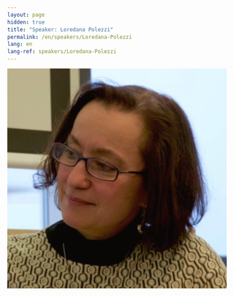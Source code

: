 ```yaml
---
layout: page
hidden: true
title: "Speaker: Loredana Polezzi"
permalink: /en/speakers/Loredana-Polezzi
lang: en
lang-ref: speakers/Loredana-Polezzi
---
```


![Loredana Polezzi](/assets/speakers/Loredana-Polezzi.jpg)